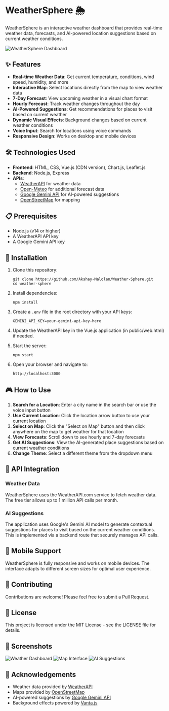 # WeatherSphere 🌦️

WeatherSphere is an interactive weather dashboard that provides real-time weather data, forecasts, and AI-powered location suggestions based on current weather conditions.

![WeatherSphere Dashboard](https://placeholder.com/weather-dashboard.png)

## ✨ Features

- **Real-time Weather Data**: Get current temperature, conditions, wind speed, humidity, and more
- **Interactive Map**: Select locations directly from the map to view weather data
- **7-Day Forecast**: View upcoming weather in a visual chart format
- **Hourly Forecast**: Track weather changes throughout the day
- **AI-Powered Suggestions**: Get recommendations for places to visit based on current weather
- **Dynamic Visual Effects**: Background changes based on current weather conditions
- **Voice Input**: Search for locations using voice commands
- **Responsive Design**: Works on desktop and mobile devices

## 🛠️ Technologies Used

- **Frontend**: HTML, CSS, Vue.js (CDN version), Chart.js, Leaflet.js
- **Backend**: Node.js, Express
- **APIs**:
  - [WeatherAPI](https://www.weatherapi.com) for weather data
  - [Open-Meteo](https://open-meteo.com) for additional forecast data
  - [Google Gemini API](https://ai.google.dev/) for AI-powered suggestions
  - [OpenStreetMap](https://www.openstreetmap.org) for mapping

## 📋 Prerequisites

- Node.js (v14 or higher)
- A WeatherAPI API key
- A Google Gemini API key

## 🚀 Installation

1. Clone this repository:
   ```
   git clone https://github.com/Akshay-Malolan/Weather-Sphere.git
   cd weather-sphere
   ```

2. Install dependencies:
   ```
   npm install
   ```

3. Create a `.env` file in the root directory with your API keys:
   ```
   GEMINI_API_KEY=your-gemini-api-key-here
   ```

4. Update the WeatherAPI key in the Vue.js application (in public/web.html) if needed.

5. Start the server:
   ```
   npm start
   ```

6. Open your browser and navigate to:
   ```
   http://localhost:3000
   ```

## 🎮 How to Use

1. **Search for a Location**: Enter a city name in the search bar or use the voice input button
2. **Use Current Location**: Click the location arrow button to use your current location
3. **Select on Map**: Click the "Select on Map" button and then click anywhere on the map to get weather for that location
4. **View Forecasts**: Scroll down to see hourly and 7-day forecasts
5. **Get AI Suggestions**: View the AI-generated place suggestions based on current weather conditions
6. **Change Theme**: Select a different theme from the dropdown menu

## 🔄 API Integration

### Weather Data

WeatherSphere uses the WeatherAPI.com service to fetch weather data. The free tier allows up to 1 million API calls per month.

### AI Suggestions

The application uses Google's Gemini AI model to generate contextual suggestions for places to visit based on the current weather conditions. This is implemented via a backend route that securely manages API calls.

## 📱 Mobile Support

WeatherSphere is fully responsive and works on mobile devices. The interface adapts to different screen sizes for optimal user experience.

## 🤝 Contributing

Contributions are welcome! Please feel free to submit a Pull Request.

## 📄 License

This project is licensed under the MIT License - see the LICENSE file for details.

## 📸 Screenshots

![Weather Dashboard](https://placeholder.com/dashboard.png)
![Map Interface](https://placeholder.com/map-interface.png)
![AI Suggestions](https://placeholder.com/ai-suggestions.png)

## 🙏 Acknowledgements

- Weather data provided by [WeatherAPI](https://www.weatherapi.com)
- Maps provided by [OpenStreetMap](https://www.openstreetmap.org)
- AI-powered suggestions by [Google Gemini API](https://ai.google.dev/)
- Background effects powered by [Vanta.js](https://www.vantajs.com/)

